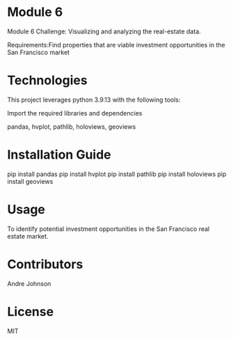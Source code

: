 # Module 6
Module 6 Challenge: Visualizing and analyzing the real-estate data.

Requirements:Find properties that are viable investment opportunities in the San Francisco market 

# Technologies
This project leverages python 3.9.13 with the following tools:

 Import the required libraries and dependencies
 
pandas,
hvplot,
pathlib,
holoviews, 
geoviews


# Installation Guide
pip install pandas
pip install hvplot
pip install pathlib
pip install holoviews
pip install geoviews


# Usage
 To identify potential investment opportunities in the San Francisco real estate market.

# Contributors
Andre Johnson
# License
MIT
